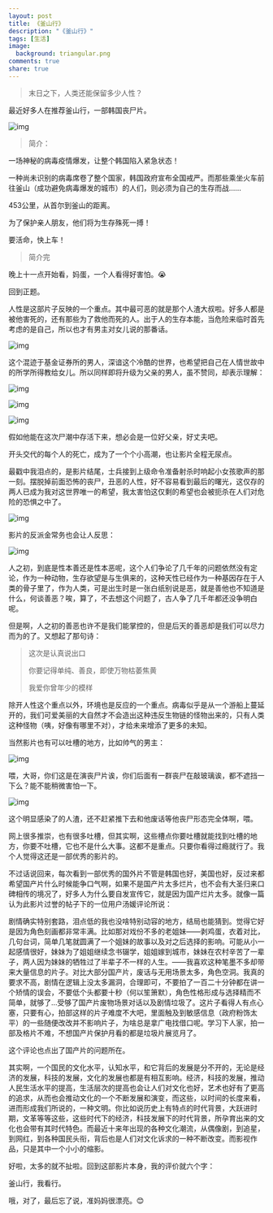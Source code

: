 ```yaml
---
layout: post
title: 《釜山行》
description: "《釜山行》"
tags: [生活]
image:
  background: triangular.png
comments: true
share: true
---
```


> 末日之下，人类还能保留多少人性？

最近好多人在推荐釜山行，一部韩国丧尸片。

<!-- more -->

![img]({{site.url}}images/article/2016-9-14/0.jpg)

> 简介：

一场神秘的病毒疫情爆发，让整个韩国陷入紧急状态！ 

一种尚未识别的病毒席卷了整个国家，韩国政府宣布全国戒严。而那些乘坐火车前往釜山（成功避免病毒爆发的城市）的人们，则必须为自己的生存而战…… 

453公里，从首尔到釜山的距离。 

为了保护亲人朋友，他们将为生存殊死一搏！ 

要活命，快上车！

> 简介完

晚上十一点开始看，妈蛋，一个人看得好害怕。😭

回到正题。

人性是这部片子反映的一个重点。其中最可恶的就是那个人渣大叔啦。好多人都是被他害死的，还有那些为了救他而死的人。出于人的生存本能，当危险来临时首先考虑的是自己，所以也才有男主对女儿说的那番话。

![img]({{site.url}}images/article/2016-9-14/1.png)

这个混迹于基金证券所的男人，深谙这个冷酷的世界，也希望把自己在人情世故中的所学所得教给女儿。所以同样即将升级为父亲的男人，虽不赞同，却表示理解：

![img]({{site.url}}images/article/2016-9-14/4.png)

![img]({{site.url}}images/article/2016-9-14/2.png)

![img]({{site.url}}images/article/2016-9-14/3.png)

假如他能在这次尸潮中存活下来，想必会是一位好父亲，好丈夫吧。

开头交代的每个人的死亡，成为了一个个小高潮，也让影片全程无尿点。

最戳中我泪点的，是影片结尾，士兵接到上级命令准备射杀时响起小女孩歌声的那一刻。摆脱掉前面恐怖的丧尸，丑恶的人性，好不容易看到最后的曙光，这仅存的两人已成为我对这世界唯一的希望，我太害怕这仅剩的希望也会被扼杀在人们对危险的恐惧之中了。

![img]({{site.url}}images/article/2016-9-14/9.png)

影片的反派金常务也会让人反思：

![img]({{site.url}}images/article/2016-9-14/8.png)

人之初，到底是性本善还是性本恶呢，这个人们争论了几千年的问题依然没有定论，作为一种动物，生存欲望是与生俱来的，这种天性已经作为一种基因存在于人类的骨子里了，作为人类，可是出生时是一张白纸别说是恶，就是善他也不知道是什么，何谈善恶？唉，算了，不去想这个问题了，古人争了几千年都还没争明白呢。

但是啊，人之初的善恶也许不是我们能掌控的，但是后天的善恶却是我们可以尽力而为的了。又想起了那句诗：

> 这次是认真说出口
> 
> 你要记得单纯、善良，即使万物枯萎焦黄
> 
> 我爱你曾年少的模样

除开人性这个重点以外，环境也是反应的一个重点。病毒似乎是从一个游船上蔓延开的，我们可爱美丽的大自然才不会造出这种违反生物链的怪物出来的，只有人类这种怪物（咦，好像有哪里不对），才给未来增添了更多的未知。

当然影片也有可以吐槽的地方，比如帅气的男主：

![img]({{site.url}}images/article/2016-9-14/5.png)

喂，大哥，你们这是在演丧尸片诶，你们后面有一群丧尸在敲玻璃诶，都不遮挡一下么？能不能稍微害怕一下。

![img]({{site.url}}images/article/2016-9-14/7.png)

这个明显感染了的人渣，还不赶紧推下去和他废话等他丧尸形态完全体啊，喂。

网上很多推崇，也有很多吐槽，但其实啊，这些槽点你要吐槽就能找到吐槽的地方，你要不吐槽，它也不是什么大事。这都不是重点。只要你看得过瘾就行了。我个人觉得这还是一部优秀的影片的。

不过话说回来，每次看到一部优秀的国外片不管是韩国也好，美国也好，反过来都希望国产片什么时候能争口气啊，如果不是国产片太多烂片，也不会有大圣归来口碑相传的境况了，好多人为什么要自发宣传它，就是因为国产烂片太多。就像一篇认为此影片过誉的帖子下的一位用户汤媛评论所说：

剧情确实特别套路，泪点低的我也没啥特别动容的地方，结局也能猜到。觉得它好是因为角色刻画都非常丰满。比如那对戏份不多的老姐妹——剥鸡蛋，衣着对比，几句台词，简单几笔就圆满了一个姐妹的故事以及对之后选择的影响。可能从小一起感情很好，妹妹为了姐姐继续念书辍学，姐姐嫁到城市，妹妹在农村辛苦了一辈子，两人因为妹妹的牺牲过了半辈子不一样的人生。——我喜欢这种笔墨不多却带来大量信息的片子。对比大部分国产片，废话与无用场景太多，角色空洞。我真的要求不高，剧情在逻辑上没太多漏洞，合理即可，不要拍了一百二十分钟都在讲一个矫情的误会，不要低个头都要十秒（何以笙箫默），角色性格形成与选择精而不简单，就够了…受够了国产片废物场景对话以及剧情垃圾了。这片子看得人有点心塞，只要有心，拍部这样的片子难度不大吧，里面触及到敏感信息（政府粉饰太平）的一些随便改改并不影响片子，为啥总是拿广电找借口呢。学习下人家，拍一部及格片不难，不想国产片保护月看的都是垃圾片展览月了。

这个评论也点出了国产片的问题所在。

其实啊，一个国民的文化水平，认知水平，和它背后的发展是分不开的，无论是经济的发展，科技的发展，文化的发展也都是有相互影响。经济，科技的发展，推动人民生活水平的提高，生活层次的提高也会让人们对文化也好，艺术也好有了更高的追求，从而也会推动文化的一个不断发展和演变，而这些，以时间的长度来看，进而形成我们所说的，一种文明。你比如说历史上有特点的时代背景，大跃进时期，文革等等这些，这些时代下的经济，科技发展下的时代背景，所孕育出来的文化也会带有其时代特色。而最近十来年出现的各种文化潮流，从偶像剧，到追星，到网红，到各种国民头衔，背后也是人们对文化诉求的一种不断改变。而影视作品，只是其中一个小小的缩影。

好啦，太多的就不扯啦。回到这部影片本身，我的评价就六个字：

釜山行，我看行。

哦，对了，最后忘了说，准妈妈很漂亮。😊